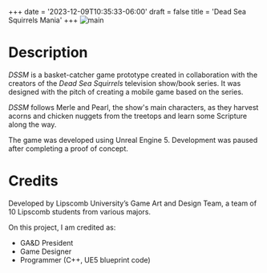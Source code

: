+++
date = '2023-12-09T10:35:33-06:00'
draft = false
title = 'Dead Sea Squirrels Mania'
+++
![main](images/DSSM.png)

# Description
*DSSM* is a basket-catcher game prototype created in collaboration with the creators of the *Dead Sea Squirrels* television show/book series. It was designed with the pitch of creating a mobile game based on the series. 

*DSSM* follows Merle and Pearl, the show's main characters, as they harvest acorns and chicken nuggets from the treetops and learn some Scripture along the way.

The game was developed using Unreal Engine 5. Development was paused after completing a proof of concept.
# Credits
Developed by Lipscomb University’s Game Art and Design Team, a team of 10 Lipscomb students from various majors.

On this project, I am credited as:
- GA&D President
- Game Designer
- Programmer (C++, UE5 blueprint code)

